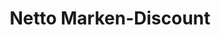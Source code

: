 ---
title: "Netto Marken-Discount"
url: /gelsenkirchen/netto-marken-discount-bismarckstrasse/
shop: Supermarkt
---